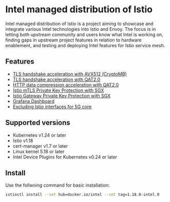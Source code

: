 # Intel managed distribution of Istio

Intel managed distribution of Istio is a project aiming to showcase and integrate various Intel technologies into Istio and Envoy. The focus is in letting both upstream community and users know what Intel is working on, finding gaps in upstream project features in relation to hardware enablement, and testing and deploying Intel features for Istio service mesh.

## Features

* [TLS handshake acceleration with AVX512 (CryptoMB)](docs/CRYPTOMB.md)
* [TLS handshake acceleration with QAT2.0](docs/QAT.md)
* [HTTP data compression acceleration with QAT2.0](docs/QAT.md)
* [Istio mTLS Private Key Protection with SGX](docs/SGX-mTLS.md)
* [Istio Gateway Private Key Protection with SGX](docs/SGX-gateway.md)
* [Grafana Dashboard](docs/Grafana-Dashboard.md)
* [Excluding Istio interfaces for 5G core](docs/Excluding-Istio-interfaces-for-5G-core.md)

## Supported versions
* Kubernetes v1.24 or later
* Istio v1.18
* cert-manager v1.7 or later
* Linux kernel 5.18 or later
* Intel Device Plugins for Kubernetes v0.24 or later

## Install

Use the follwoing command for basic installation:

```bash
istioctl install --set hub=docker.io/intel --set tag=1.18.0-intel.0
